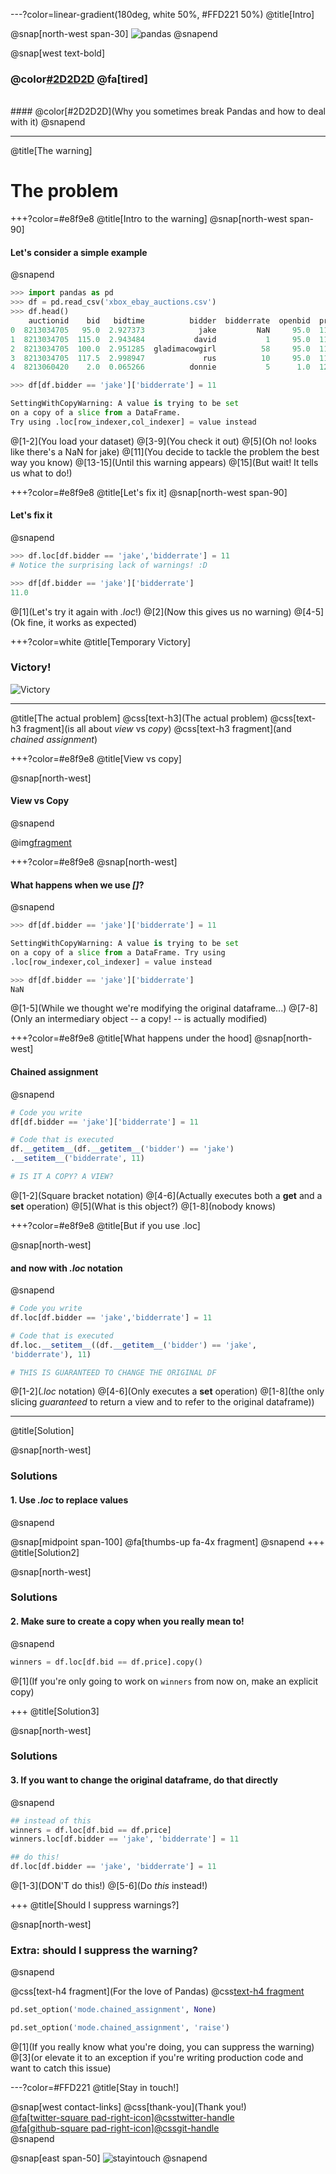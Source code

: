 ---?color=linear-gradient(180deg, white 50%, #FFD221 50%)
@title[Intro]

@snap[north-west span-30]
![pandas](assets/img/pandas_logo.png)
@snapend

@snap[west text-bold]
### @color[#2D2D2D](`SettingwithCopyWarning`)   @fa[tired]
<br>
#### @color[#2D2D2D](Why you sometimes break Pandas and how to deal with it)
@snapend


---
@title[The warning]
# The problem
+++?color=#e8f9e8
@title[Intro to the warning]
@snap[north-west span-90] 
#### Let's consider a simple example
@snapend

```python
>>> import pandas as pd
>>> df = pd.read_csv('xbox_ebay_auctions.csv')
>>> df.head()
    auctionid    bid   bidtime          bidder  bidderrate  openbid  price
0  8213034705   95.0  2.927373            jake         NaN     95.0  117.5
1  8213034705  115.0  2.943484           david           1     95.0  117.5
2  8213034705  100.0  2.951285  gladimacowgirl          58     95.0  117.5
3  8213034705  117.5  2.998947             rus          10     95.0  117.5
4  8213060420    2.0  0.065266          donnie           5      1.0  120.0

>>> df[df.bidder == 'jake']['bidderrate'] = 11

SettingWithCopyWarning: A value is trying to be set 
on a copy of a slice from a DataFrame. 
Try using .loc[row_indexer,col_indexer] = value instead
```
@[1-2](You load your dataset)
@[3-9](You check it out)
@[5](Oh no! looks like there's a NaN for jake)
@[11](You decide to tackle the problem the best way you know)
@[13-15](Until this warning appears)
@[15](But wait! It tells us what to do!)

+++?color=#e8f9e8
@title[Let's fix it]
@snap[north-west span-90] 
#### Let's fix it
@snapend

```python
>>> df.loc[df.bidder == 'jake','bidderrate'] = 11
# Notice the surprising lack of warnings! :D

>>> df[df.bidder == 'jake']['bidderrate']
11.0
```

@[1](Let's try it again with *.loc*!)
@[2](Now this gives us no warning)
@[4-5](Ok fine, it works as expected)

+++?color=white
@title[Temporary Victory]
### Victory!
![Victory](https://media.giphy.com/media/JlVb5LVZ4y5Uc/giphy.gif)

---
@title[The actual problem]
@css[text-h3](The actual problem)
@css[text-h3 fragment](is all about *view* vs *copy*)
@css[text-h3 fragment](and *chained assignment*)

+++?color=#e8f9e8
@title[View vs copy]

@snap[north-west]
#### View vs Copy
@snapend

@img[fragment](https://www.dataquest.io/wp-content/uploads/2019/01/modifying.png)


+++?color=#e8f9e8
@snap[north-west]
#### What happens when we use *[]*?
@snapend

```python
>>> df[df.bidder == 'jake']['bidderrate'] = 11

SettingWithCopyWarning: A value is trying to be set 
on a copy of a slice from a DataFrame. Try using 
.loc[row_indexer,col_indexer] = value instead

>>> df[df.bidder == 'jake']['bidderrate']
NaN
```
@[1-5](While we thought we're modifying the original dataframe...)
@[7-8](Only an intermediary object -- a copy! -- is actually modified)

+++?color=#e8f9e8
@title[What happens under the hood]
@snap[north-west]
#### Chained assignment
@snapend

```python
# Code you write
df[df.bidder == 'jake']['bidderrate'] = 11

# Code that is executed
df.__getitem__(df.__getitem__('bidder') == 'jake')
.__setitem__('bidderrate', 11)

# IS IT A COPY? A VIEW?
```

@[1-2](Square bracket notation)
@[4-6](Actually executes both a **get** and a **set** operation)
@[5](What is this object?)
@[1-8](nobody knows)

+++?color=#e8f9e8
@title[But if you use .loc]

@snap[north-west]
#### and now with *.loc* notation
@snapend

```python
# Code you write
df.loc[df.bidder == 'jake','bidderrate'] = 11

# Code that is executed
df.loc.__setitem__((df.__getitem__('bidder') == 'jake',
'bidderrate'), 11)

# THIS IS GUARANTEED TO CHANGE THE ORIGINAL DF
```
@[1-2](*.loc* notation)
@[4-6](Only executes a **set** operation)
@[1-8](the only slicing *guaranteed* to return a view and to refer to the original dataframe))

---
@title[Solution]

@snap[north-west] 
### Solutions
#### 1. Use *.loc* to replace values <br>
@snapend

@snap[midpoint span-100]
@fa[thumbs-up fa-4x fragment]
@snapend
+++
@title[Solution2]

@snap[north-west] 
### Solutions
#### 2. Make sure to create a copy when you really mean to!
@snapend

```python
winners = df.loc[df.bid == df.price].copy()
```
@[1](If you're only going to work on `winners` from now on, make an explicit copy)

+++
@title[Solution3]

@snap[north-west] 
### Solutions
#### 3. If you want to change the original dataframe, do that directly
@snapend

```python
## instead of this
winners = df.loc[df.bid == df.price]
winners.loc[df.bidder == 'jake', 'bidderrate'] = 11

## do this!
df.loc[df.bidder == 'jake', 'bidderrate'] = 11
```
@[1-3](DON'T do this!)
@[5-6](Do *this* instead!)

+++
@title[Should I suppress warnings?]

@snap[north-west] 
### Extra: should I suppress the warning?
@snapend

@css[text-h4 fragment](For the love of Pandas)
@css[text-h4 fragment](**NO**)


```python
pd.set_option('mode.chained_assignment', None)

pd.set_option('mode.chained_assignment', 'raise')
```
@[1](If you really know what you're doing, you can suppress the warning)
@[3](or elevate it to an exception if you're writing production code and want to catch this issue)

---?color=#FFD221
@title[Stay in touch!]

@snap[west contact-links]
@css[thank-you](Thank you!)<br>
<a href="https://twitter.com/tvasi">
@fa[twitter-square pad-right-icon]@css[twitter-handle](@tvasi)
</a><br>
<a href="https://github.com/tvasil/settingwithcopywarning">
@fa[github-square pad-right-icon]@css[git-handle](tvasil/settingwithcopywarning)
</a><br>
@snapend

@snap[east span-50]
![stayintouch](assets/img/contact-1.png)
@snapend



